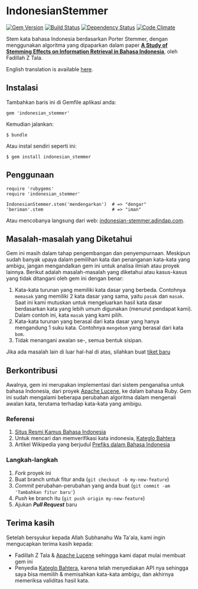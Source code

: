 # IndonesianStemmer

[![Gem Version](https://badge.fury.io/rb/indonesian_stemmer.png)](http://badge.fury.io/rb/indonesian_stemmer)
[![Build Status](https://secure.travis-ci.org/apraditya/indonesian_stemmer.png)](http://travis-ci.org/apraditya/indonesian_stemmer)
[![Dependency Status](https://gemnasium.com/apraditya/indonesian_stemmer.png)](https://gemnasium.com/apraditya/indonesian_stemmer)
[![Code Climate](https://codeclimate.com/github/apraditya/indonesian_stemmer.png)](https://codeclimate.com/github/apraditya/indonesian_stemmer)


Stem kata bahasa Indonesia berdasarkan Porter Stemmer, dengan menggunakan algoritma yang dipaparkan dalam paper [**A Study of Stemming Effects on Information Retrieval in Bahasa Indonesia**](http://www.illc.uva.nl/Publications/ResearchReports/MoL-2003-02.text.pdf), oleh Fadillah Z Tala.

English translation is available [here](https://github.com/apraditya/indonesian_stemmer/blob/master/README-EN.md).

## Instalasi

Tambahkan baris ini di Gemfile aplikasi anda:

    gem 'indonesian_stemmer'

Kemudian jalankan:

    $ bundle

Atau instal sendiri seperti ini:

    $ gem install indonesian_stemmer

## Penggunaan

    require 'rubygems'
    require 'indonesian_stemmer'

    IndonesianStemmer.stem('mendengarkan')  # => "dengar"
    'beriman'.stem                          # => "iman"

Atau mencobanya langsung dari web: [indonesian-stemmer.adindap.com](http://indonesian-stemmer.adindap.com).

## Masalah-masalah yang Diketahui
Gem ini masih dalam tahap pengembangan dan penyempurnaan. Meskipun sudah banyak upaya dalam pemilihan kata dan penanganan kata-kata yang ambigu, jangan mengandalkan gem ini untuk analisa ilmiah atau proyek lainnya. Berikut adalah masalah-masalah yang diketahui atau kasus-kasus yang tidak ditangani oleh gem ini dengan benar:

1. Kata-kata turunan yang memiliki kata dasar yang berbeda. Contohnya `memasak` yang memiliki 2 kata dasar yang sama, yaitu `pasak` dan `masak`. Saat ini kami mutuskan untuk mengeluarkan hasil kata dasar berdasarkan kata yang lebih umum digunakan (menurut pendapat kami). Dalam contoh ini, kata `masak` yang kami pilih.
2. Kata-kata turunan yang berasal dari kata dasar yang hanya mengandung 1 suku kata. Contohnya `mengebom` yang berasal dari kata `bom`.
3. Tidak menangani awalan se-, semua bentuk sisipan.

Jika ada masalah lain di luar hal-hal di atas, silahkan buat [tiket baru](https://github.com/apraditya/indonesian_stemmer/issues/new)

## Berkontribusi
Awalnya, gem ini merupakan implementasi dari sistem penganalisa untuk bahasa Indonesia, dari proyek [Apache Lucene](http://lucene.apache.org/), ke dalam bahasa Ruby. Gem ini sudah mengalami beberapa perubahan algoritma dalam mengenali awalan kata, terutama terhadap kata-kata yang ambigu.

### Referensi
1. [Situs Resmi Kamus Bahasa Indonesia](http://bahasa.kemdiknas.go.id/kbbi/index.php)
2. Untuk mencari dan memverifikasi kata indonesia, [Kateglo Bahtera](http://kateglo.bahtera.org/)
3. Artikel Wikipedia yang berjudul [Prefiks dalam Bahasa Indonesia](http://id.wikipedia.org/wiki/Prefiks_dalam_bahasa_Indonesia) 

### Langkah-langkah
1. *Fork* proyek ini
2. Buat branch untuk fitur anda (`git checkout -b my-new-feature`)
3. *Commit* perubahan-perubahan yang anda buat (`git commit -am 'Tambahkan fitur baru'`)
4. *Push* ke branch itu (`git push origin my-new-feature`)
5. Ajukan ***Pull Request*** baru

## Terima kasih
Setelah bersyukur kepada Allah Subhanahu Wa Ta'ala, kami ingin mengucapkan terima kasih kepada:

- Fadillah Z Tala & [Apache Lucene](http://lucene.apache.org/) sehingga kami dapat mulai membuat gem ini
- Penyedia [Kateglo Bahtera](http://kateglo.bahtera.org/), karena telah menyediakan API nya sehingga saya bisa memilih & memisahkan kata-kata ambigu, dan akhirnya memeriksa validitas hasil kata.

